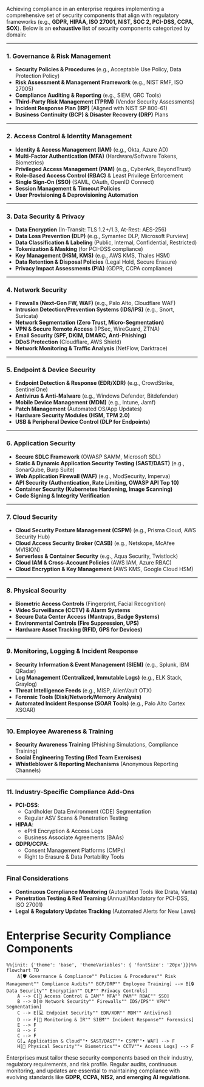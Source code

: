 

Achieving compliance in an enterprise requires implementing a comprehensive set of security components that align with regulatory frameworks (e.g., **GDPR, HIPAA, ISO 27001, NIST, SOC 2, PCI-DSS, CCPA, SOX**). Below is an **exhaustive list** of security components categorized by domain:

---

### **1. Governance & Risk Management**
- **Security Policies & Procedures** (e.g., Acceptable Use Policy, Data Protection Policy)
- **Risk Assessment & Management Framework** (e.g., NIST RMF, ISO 27005)
- **Compliance Auditing & Reporting** (e.g., SIEM, GRC Tools)
- **Third-Party Risk Management (TPRM)** (Vendor Security Assessments)
- **Incident Response Plan (IRP)** (Aligned with NIST SP 800-61)
- **Business Continuity (BCP) & Disaster Recovery (DRP)** Plans

---

### **2. Access Control & Identity Management**
- **Identity & Access Management (IAM)** (e.g., Okta, Azure AD)
- **Multi-Factor Authentication (MFA)** (Hardware/Software Tokens, Biometrics)
- **Privileged Access Management (PAM)** (e.g., CyberArk, BeyondTrust)
- **Role-Based Access Control (RBAC)** & Least Privilege Enforcement
- **Single Sign-On (SSO)** (SAML, OAuth, OpenID Connect)
- **Session Management & Timeout Policies**
- **User Provisioning & Deprovisioning Automation**

---

### **3. Data Security & Privacy**
- **Data Encryption** (In-Transit: TLS 1.2+/1.3, At-Rest: AES-256)
- **Data Loss Prevention (DLP)** (e.g., Symantec DLP, Microsoft Purview)
- **Data Classification & Labeling** (Public, Internal, Confidential, Restricted)
- **Tokenization & Masking** (for PCI-DSS compliance)
- **Key Management (HSM, KMS)** (e.g., AWS KMS, Thales HSM)
- **Data Retention & Disposal Policies** (Legal Hold, Secure Erasure)
- **Privacy Impact Assessments (PIA)** (GDPR, CCPA compliance)

---

### **4. Network Security**
- **Firewalls (Next-Gen FW, WAF)** (e.g., Palo Alto, Cloudflare WAF)
- **Intrusion Detection/Prevention Systems (IDS/IPS)** (e.g., Snort, Suricata)
- **Network Segmentation (Zero Trust, Micro-Segmentation)**
- **VPN & Secure Remote Access** (IPSec, WireGuard, ZTNA)
- **Email Security (SPF, DKIM, DMARC, Anti-Phishing)**
- **DDoS Protection** (Cloudflare, AWS Shield)
- **Network Monitoring & Traffic Analysis** (NetFlow, Darktrace)

---

### **5. Endpoint & Device Security**
- **Endpoint Detection & Response (EDR/XDR)** (e.g., CrowdStrike, SentinelOne)
- **Antivirus & Anti-Malware** (e.g., Windows Defender, Bitdefender)
- **Mobile Device Management (MDM)** (e.g., Intune, Jamf)
- **Patch Management** (Automated OS/App Updates)
- **Hardware Security Modules (HSM, TPM 2.0)**
- **USB & Peripheral Device Control (DLP for Endpoints)**

---

### **6. Application Security**
- **Secure SDLC Framework** (OWASP SAMM, Microsoft SDL)
- **Static & Dynamic Application Security Testing (SAST/DAST)** (e.g., SonarQube, Burp Suite)
- **Web Application Firewall (WAF)** (e.g., ModSecurity, Imperva)
- **API Security (Authentication, Rate Limiting, OWASP API Top 10)**
- **Container Security (Kubernetes Hardening, Image Scanning)**
- **Code Signing & Integrity Verification**

---

### **7. Cloud Security**
- **Cloud Security Posture Management (CSPM)** (e.g., Prisma Cloud, AWS Security Hub)
- **Cloud Access Security Broker (CASB)** (e.g., Netskope, McAfee MVISION)
- **Serverless & Container Security** (e.g., Aqua Security, Twistlock)
- **Cloud IAM & Cross-Account Policies** (AWS IAM, Azure RBAC)
- **Cloud Encryption & Key Management** (AWS KMS, Google Cloud HSM)

---

### **8. Physical Security**
- **Biometric Access Controls** (Fingerprint, Facial Recognition)
- **Video Surveillance (CCTV) & Alarm Systems**
- **Secure Data Center Access (Mantraps, Badge Systems)**
- **Environmental Controls (Fire Suppression, UPS)**
- **Hardware Asset Tracking (RFID, GPS for Devices)**

---

### **9. Monitoring, Logging & Incident Response**
- **Security Information & Event Management (SIEM)** (e.g., Splunk, IBM QRadar)
- **Log Management (Centralized, Immutable Logs)** (e.g., ELK Stack, Graylog)
- **Threat Intelligence Feeds** (e.g., MISP, AlienVault OTX)
- **Forensic Tools (Disk/Network/Memory Analysis)**
- **Automated Incident Response (SOAR Tools)** (e.g., Palo Alto Cortex XSOAR)

---

### **10. Employee Awareness & Training**
- **Security Awareness Training** (Phishing Simulations, Compliance Training)
- **Social Engineering Testing (Red Team Exercises)**
- **Whistleblower & Reporting Mechanisms** (Anonymous Reporting Channels)

---

### **11. Industry-Specific Compliance Add-Ons**
- **PCI-DSS**:  
  - Cardholder Data Environment (CDE) Segmentation  
  - Regular ASV Scans & Penetration Testing  
- **HIPAA**:  
  - ePHI Encryption & Access Logs  
  - Business Associate Agreements (BAAs)  
- **GDPR/CCPA**:  
  - Consent Management Platforms (CMPs)  
  - Right to Erasure & Data Portability Tools  

---

### **Final Considerations**
- **Continuous Compliance Monitoring** (Automated Tools like Drata, Vanta)  
- **Penetration Testing & Red Teaming** (Annual/Mandatory for PCI-DSS, ISO 27001)  
- **Legal & Regulatory Updates Tracking** (Automated Alerts for New Laws)  




# Enterprise Security Compliance Components


```mermaid
%%{init: {'theme': 'base', 'themeVariables': { 'fontSize': '20px'}}}%%
flowchart TD
    A[🛡️ Governance & Compliance"" Policies & Procedures"" Risk Management"" Compliance Audits"" BCP/DRP"" Employee Training] --> B[🔒 Data Security"" Encryption"" DLP"" Privacy Controls]
    A --> C[🔑 Access Control & IAM"" MFA"" PAM"" RBAC"" SSO]
    B --> D[🌐 Network Security"" Firewalls"" IDS/IPS"" VPN"" Segmentation]
    C --> E[💻 Endpoint Security"" EDR/XDR"" MDM"" Antivirus]
    D --> F[🚨 Monitoring & IR"" SIEM"" Incident Response"" Forensics]
    E --> F
    B --> F
    C --> F
    G[☁️ Application & Cloud""• SAST/DAST""• CSPM""• WAF] --> F
    H[🏢 Physical Security""• Biometrics""• CCTV""• Access Logs] --> F
```

Enterprises must tailor these security components based on their industry, regulatory requirements, and risk profile. Regular audits, continuous monitoring, and updates are essential to maintaining compliance with evolving standards like **GDPR, CCPA, NIS2, and emerging AI regulations**.

